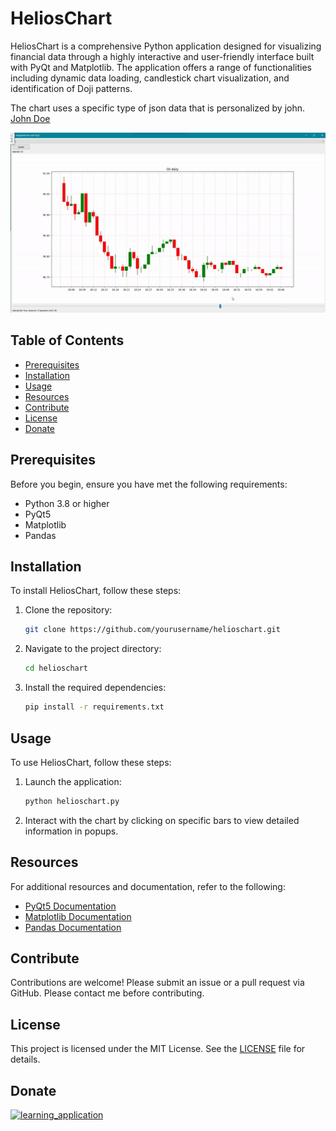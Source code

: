 # HeliosChart

HeliosChart is a comprehensive Python application designed for visualizing financial data through a highly interactive and user-friendly interface built with PyQt and Matplotlib. The application offers a range of functionalities including dynamic data loading, candlestick chart visualization, and identification of Doji patterns.

The chart uses a specific type of json data that is personalized by john. [John Doe](https://github.com/johndoe1117)

[![Alt text](https://github.com/Errahum/Available-soon/blob/main/helioschart.gif)]()

## Table of Contents

- [Prerequisites](#prerequisites)
- [Installation](#installation)
- [Usage](#usage)
- [Resources](#resources)
- [Contribute](#contribute)
- [License](#license)
- [Donate](#donate)

## Prerequisites

Before you begin, ensure you have met the following requirements:
- Python 3.8 or higher
- PyQt5
- Matplotlib
- Pandas

## Installation

To install HeliosChart, follow these steps:

1. Clone the repository:
   ```bash
   git clone https://github.com/yourusername/helioschart.git
   ```
   
2. Navigate to the project directory:
   ```bash
   cd helioschart
   ```
   
3. Install the required dependencies:
   ```bash
   pip install -r requirements.txt
   ```

## Usage

To use HeliosChart, follow these steps:

1. Launch the application:
   ```bash
   python helioschart.py
   ```

2. Interact with the chart by clicking on specific bars to view detailed information in popups.

## Resources

For additional resources and documentation, refer to the following:
- [PyQt5 Documentation](https://doc.qt.io/qtforpython/)
- [Matplotlib Documentation](https://matplotlib.org/stable/contents.html)
- [Pandas Documentation](https://pandas.pydata.org/pandas-docs/stable/)

## Contribute

Contributions are welcome! Please submit an issue or a pull request via GitHub.
Please contact me before contributing.

## License

This project is licensed under the MIT License. See the [LICENSE](LICENSE) file for details.

## Donate

[![learning_application](https://i.imgur.com/abEFO5o.png)](https://buymeacoffee.com/Errahum)
